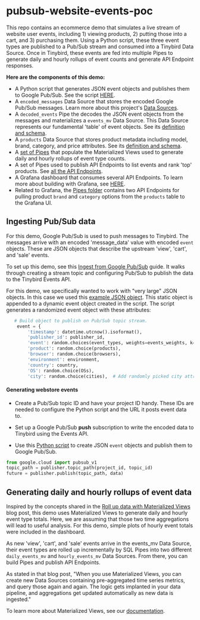 # pubsub-website-events-poc

This repo contains an ecommerce demo that simulates a live stream of website user events, including 1) viewing products, 2) putting those into a cart, and 3) purchasing them. Using a Python script, these three event types are published to a Pub/Sub stream and consumed into a Tinybird Data Source. Once in Tinybird, these events are fed into multiple Pipes to generate daily and hourly rollups of event counts and generate API Endpoint responses. 

**Here are the components of this demo:**
+ A Python script that generates JSON event objects and publishes them to Google Pub/Sub. See the script [HERE](./data-generator/pubsub_json_generator.py).
+ A `encoded_messages` Data Source that stores the encoded Google Pub/Sub messages. Learn more about this project's [Data Sources](./data-project/datasources/README.md). 
+ A `decoded_events` Pipe the decodes the JSON event objects from the messages and materializes a `events_mv` Data Source. This Data Source represents our fundamental 'table' of event objects. See its [definition and schema](./data-project/pipes/decoded_events.pipe).
+ A `products` Data Source that stores product metadata including model, brand, category, and price attributes. See its [definition and schema](./data-project/datasources/products.datasource).
+ A [set of Pipes](./data-project/pipes/) that populate the Materialized Views used to generate daily and hourly rollups of event type counts. 
 + A set of Pipes used to publish API Endpoints to list events and rank 'top' products. See [all the API Endpoints](./data-project/endpoints/).
+ A Grafana dashboard that consumes several API Endpoints. To learn more about building with Grafana, see [HERE](./dashboard/README.md).
+ Related to Grafana, the [Pipes folder](./data-project/pipes/) contains two API Endpoints for pulling product `brand` and `category` options from the `products` table to the Grafana UI. 


## Ingesting Pub/Sub data

For this demo, Google Pub/Sub is used to push messages to Tinybird. The messages arrive with an encoded 'message_data' value with encoded `event` objects. These are JSON objects that describe the upstream 'view', 'cart', and 'sale' events. 

To set up this demo, see this [Ingest from Google Pub/Sub](https://www.tinybird.co/docs/guides/ingest-from-google-pubsub.html) guide. It walks through creating a stream topic and configuring Pub/Sub to publish the data to the Tinybird Events API. 

For this demo, we specifically wanted to work with "very large" JSON objects. In this case we used this [example JSON object](./event-object/event-example.json). This static object is appended to a dynamic event object created in the script. The script generates a randomized event object with these attributes:

```python
   # Build object to publish on Pub/Sub topic stream.
    event = {
        'timestamp': datetime.utcnow().isoformat(),
        'publisher_id': publisher_id,
        'event': random.choices(event_types, weights=events_weights, k=1)[0],
        'product': random.choice(products),
        'browser': random.choice(browsers),
        'environment': environment,
        'country': country,
        'OS': random.choice(OSs),
        'city': random.choice(cities),  # Add randomly picked city attribute
```

#### Generating webstore events 

* Create a Pub/Sub topic ID and have your project ID handy. These IDs are needed to configure the Python script and the URL it posts event data to.

* Set up a Google Pub/Sub **push** subscription to write the encoded data to Tinybird using the Events API. 

* Use this [Python script](./data-generator/pubsub_json_generator.py) to create JSON `event` objects and publish them to Google Pub/Sub. 

```python
from google.cloud import pubsub_v1
topic_path = publisher.topic_path(project_id, topic_id)
future = publisher.publish(topic_path, data)
```

## Generating daily and hourly rollups of event data

Inspired by the concepts shared in the [Roll up data with Materialized Views](https://www.tinybird.co/blog-posts/roll-up-data-with-materialized-views) blog post, this demo uses Materialized Views to generate daily and hourly event type totals. Here, we are assuming that those two time aggregations will lead to useful analysis. For this demo, simple plots of hourly event totals were included in the dashboard. 

As new 'view', 'cart', and 'sale' events arrive in the events_mv Data Source, their event types are rolled up incrementally by SQL Pipes into two different `daily_events_mv` and `hourly_events_mv` Data Sources. From there, you can build Pipes and publish API Endpoints. 

As stated in that blog post, "When you use Materialized Views, you can create new Data Sources containing pre-aggregated time series metrics, and query those again and again. The logic gets implanted in your data pipeline, and aggregations get updated automatically as new data is ingested."

To learn more about Materialized Views, see our [documentation](https://www.tinybird.co/docs/concepts/materialized-views.html).

